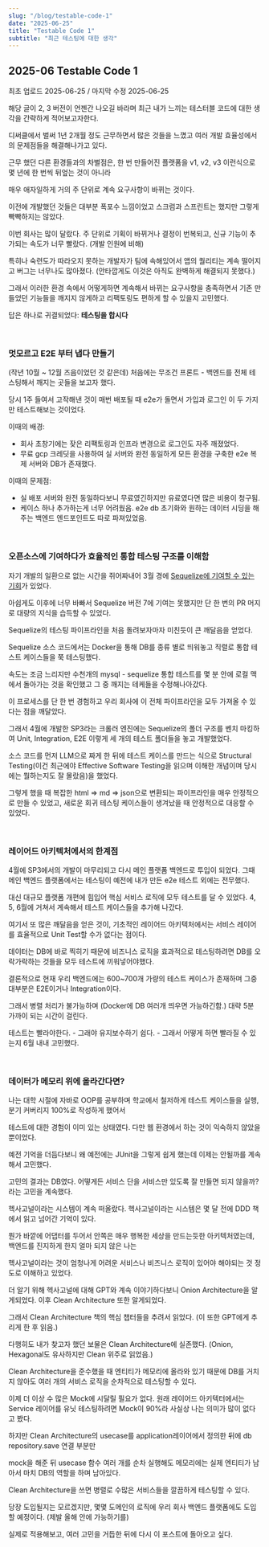 ```yaml
---
slug: "/blog/testable-code-1"
date: "2025-06-25"
title: "Testable Code 1"
subtitle: "최근 테스팅에 대한 생각"
---
```


## **2025-06 Testable Code 1**

<p class="text-time">최초 업로드 2025-06-25 / 마지막 수정 2025-06-25</p>

해당 글이 2, 3 버전이 언젠간 나오길 바라며 최근 내가 느끼는 테스터블 코드에 대한 생각을 간략하게 적어보고자한다.

디써클에서 벌써 1년 2개월 정도 근무하면서 많은 것들을 느꼈고 여러 개발 효율성에서의 문제점들을 해결해나가고 있다.

근무 했던 다른 환경들과의 차별점은, 한 번 만들어진 플랫폼을 v1, v2, v3 이런식으로 몇 년에 한 번씩 뒤엎는 것이 아니라

매우 애자일하게 거의 주 단위로 계속 요구사항이 바뀌는 것이다.

이전에 개발했던 것들은 대부분 폭포수 느낌이었고 스크럼과 스프린트는 했지만 그렇게 빡빡하지는 않았다.

이번 회사는 많이 달랐다. 주 단위로 기획이 바뀌거나 결정이 번복되고, 신규 기능이 추가되는 속도가 너무 빨랐다. (개발 인원에 비해)

특히나 숙련도가 따라오지 못하는 개발자가 팀에 속해있어서 앱의 퀄리티는 계속 떨어지고 버그는 너무나도 많아졌다. (안타깝게도 이것은 아직도 완벽하게 해결되지 못했다.)

그래서 이러한 환경 속에서 어떻게하면 계속해서 바뀌는 요구사항을 충족하면서 기존 만들었던 기능들을 깨지지 않게하고 리팩토링도 편하게 할 수 있을지 고민했다.

답은 하나로 귀결되었다: **<span class="text-orange">테스팅을 합시다</span>**

<br/>

### **<span class="text-skyblue">멋모르고 E2E 부터 냅다 만들기</span>**

(작년 10월 ~ 12월 즈음이었던 것 같은데) 처음에는 무조건 프론트 - 백엔드를 전체 테스팅해서 깨지는 곳들을 보고자 했다.

당시 1주 들여서 고작해낸 것이 매번 배포될 때 e2e가 돌면서 가입과 로그인 이 두 가지만 테스트해보는 것이었다.

이때의 배경:

- 회사 초창기에는 잦은 리팩토링과 인프라 변경으로 로그인도 자주 깨졌었다.
- 무료 gcp 크레딧을 사용하여 실 서버와 완전 동일하게 모든 환경을 구축한 e2e 복제 서버와 DB가 존재했다.

이때의 문제점:

- 실 배포 서버와 완전 동일하다보니 무료였긴하지만 유료였다면 많은 비용이 청구됨.
- 케이스 하나 추가하는게 너무 어려웠음. e2e db 초기화와 원하는 데이터 시딩을 해주는 백엔드 엔드포인트도 따로 파져있었음.

<br/>

### **<span class="text-skyblue">오픈소스에 기여하다가 효율적인 통합 테스팅 구조를 이해함</span>**

자기 개발의 일환으로 없는 시간을 쥐어짜내어 3월 경에 [Sequelize에 기여할 수 있는 기회](https://github.com/sequelize/sequelize/pull/17751)가 있었다.

아쉽게도 이후에 너무 바빠서 Sequelize 버전 7에 기여는 못했지만 단 한 번의 PR 머지로 대량의 지식을 습득할 수 있었다.

Sequelize의 테스팅 파이프라인을 처음 돌려보자마자 미친듯이 큰 깨달음을 얻었다.

Sequelize 소스 코드에서는 Docker을 통해 DB를 종류 별로 띄워놓고 직렬로 통합 테스트 케이스들을 쭉 테스팅했다.

속도는 조금 느리지만 수천개의 mysql - sequelize 통합 테스트를 몇 분 안에 로컬 맥에서 돌아가는 것을 확인했고 그 중 깨지는 테케들을 수정해나아갔다.

이 프로세스를 단 한 번 경험하고 우리 회사에 이 전체 파이프라인을 모두 가져올 수 있다는 점을 깨달았다.

그래서 4월에 개발한 SP3라는 크롤러 엔진에는 Sequelize의 폴더 구조를 벤치 마킹하여 Unit, Integration, E2E 이렇게 세 개의 테스트 폴더들을 놓고 개발했었다.

소스 코드를 먼저 LLM으로 짜게 한 뒤에 테스트 케이스를 만드는 식으로 Structural Testing(이건 최근에야 Effective Software Testing을 읽으며 이해한 개념이며 당시에는 뭘하는지도 잘 몰랐음)을 했었다.

그렇게 했을 때 복잡한 html => md => json으로 변환되는 파이프라인을 매우 안정적으로 만들 수 있었고, 새로운 회귀 테스팅 케이스들이 생겨났을 때 안정적으로 대응할 수 있었다.

<br/>

### **<span class="text-skyblue">레이어드 아키텍처에서의 한계점</span>**

4월에 SP3에서의 개발이 마무리되고 다시 메인 플랫폼 백엔드로 투입이 되었다. 그때 메인 백엔드 플랫폼에서는 테스팅이 예전에 내가 만든 e2e 테스트 외에는 전무했다.

대신 대규모 플랫폼 개편에 힘입어 핵심 서비스 로직에 모두 테스트를 달 수 있었다. 4, 5, 6월에 거쳐서 계속해서 테스트 케이스들을 추가해 나갔다.

여기서 또 많은 깨달음을 얻은 것이, 기초적인 레이어드 아키텍처에서는 서비스 레이어를 효율적으로 Unit Test할 수가 없다는 점이다.

데이터는 DB에 바로 찍히기 때문에 비즈니스 로직을 효과적으로 테스팅하려면 DB를 오락가락하는 것들을 모두 테스트에 끼워넣어야했다.

결론적으로 현재 우리 백엔드에는 600~700개 가량의 테스트 케이스가 존재하며 그중 대부분은 E2E이거나 Integration이다.

그래서 병렬 처리가 불가능하며 (Docker에 DB 여러개 띄우면 가능하긴함.) 대략 5분 가까이 되는 시간이 걸린다.

테스트는 빨라야한다. - 그래야 유지보수하기 쉽다. - 그래서 어떻게 하면 빨라질 수 있는지 6월 내내 고민했다.

<br/>

### **<span class="text-skyblue">데이터가 메모리 위에 올라간다면?</span>**

나는 대학 시절에 자바로 OOP를 공부하며 학교에서 철저하게 테스트 케이스들을 실행, 분기 커버리지 100%로 작성하게 했어서

테스트에 대한 경험이 이미 있는 상태였다. 다만 웹 환경에서 하는 것이 익숙하지 않았을 뿐이었다.

예전 기억을 더듬다보니 왜 예전에는 JUnit을 그렇게 쉽게 했는데 이제는 안될까를 계속해서 고민했다.

고민의 결과는 DB였다. 어떻게든 서비스 단을 서비스만 있도록 잘 만들면 되지 않을까? 라는 고민을 계속했다.

헥사고널이라는 시스템이 계속 떠올랐다. 헥사고널이라는 시스템은 몇 달 전에 DDD 책에서 읽고 넘어간 기억이 있다.

뭔가 바깥에 어댑터를 두어서 안쪽은 매우 행복한 세상을 만드는듯한 아키텍처였는데, 백엔드를 진지하게 한지 얼마 되지 않은 나는

헥사고널이라는 것이 엄청나게 어려운 서비스나 비즈니스 로직이 있어야 해야되는 것 정도로 이해하고 있었다.

더 알기 위해 헥사고널에 대해 GPT와 계속 이야기하다보니 Onion Architecture을 알게되었다. 이후 Clean Architecture 또한 알게되었다.

그래서 Clean Architecture 책의 핵심 챕터들을 추려서 읽었다. (이 또한 GPT에게 추리게 한 후 읽음.)

다행히도 내가 찾고자 했던 보물은 Clean Architecture에 실존했다. (Onion, Hexagonal도 유사하지만 Clean 위주로 읽었음.)

Clean Architecture을 준수했을 때 엔티티가 메모리에 올라와 있기 때문에 DB를 거치지 않아도 여러 개의 서비스 로직을 순차적으로 테스팅할 수 있다.

이제 더 이상 수 많은 Mock에 시달릴 필요가 없다. 원래 레이어드 아키텍터에서는 Service 레이어를 유닛 테스팅하려면 Mock이 90%라 사실상 나는 의미가 많이 없다고 봤다.

하지만 Clean Architecture의 usecase를 application레이어에서 정의한 뒤에 db repository.save 연결 부분만

mock을 해준 뒤 usecase 함수 여러 개를 순차 실행해도 메모리에는 실제 엔티티가 남아서 마치 DB의 역할을 하며 남아있다.

Clean Architecture을 쓰면 병렬로 수많은 서비스들을 깔끔하게 테스팅할 수 있다.

당장 도입될지는 모르겠지만, 몇몇 도메인의 로직에 우리 회사 백엔드 플랫폼에도 도입할 예정이다. (제발 올해 안에 가능하기를)

실제로 적용해보고, 여러 고민을 거듭한 뒤에 다시 이 포스트에 돌아오고 싶다.
